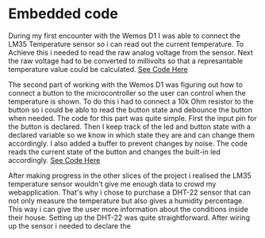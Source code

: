 # Embedded code

During my first encounter with the Wemos D1 I was able to connect the LM35 Temperature sensor so i can read out the current temperature. To Achieve this i needed to read the raw analog voltage from the sensor. Next the raw voltage had to be converted to millivolts so that a represantable temperature value could be calculated. [See Code Here](https://gitlab.fdmci.hva.nl/IoT/2023-2024-semester-1/individual-project/iot-svadkoc/-/blob/8bd7aae81da8f2acf82b724e639a5dfc17b77f98/embedded/wemos-temperature/Temperature_sketch.ino)

The second part of working with the Wemos D1 was figuring out how to connect a button to the microcontroller so the user can control when the temperature is shown. To do this i had to connect a 10k Ohm resistor to the button so i could be ablo to read the button state and debounce the button when needed. The code for this part was quite simple. First the input pin for the button is declared. Then I keep track of the led and button state with a declared variable so we know in which state they are and can change them accordingly. I also added a buffer to prevent changes by noise. The code reads the current state of the button and changes the built-in led accordingly. [See Code Here](https://gitlab.fdmci.hva.nl/IoT/2023-2024-semester-1/individual-project/iot-svadkoc/-/blob/main/embedded/Button_sketch/Button_sketch.ino?ref_type=heads)

After making progress in the other slices of the project i realised the LM35 temperature sensor wouldn't give me enough data to crowd my webapplication. That's why i chose to purchase a DHT-22 sensor that can not only measure the temperature but also gives a humidity percentage. This way i can give the user more information about the conditions inside their house. Setting up the DHT-22 was quite straightforward. After wiring up the sensor i needed to declare the 